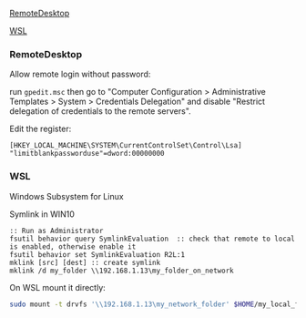 [RemoteDesktop](#remotedesktop)

[WSL](#wsl)

### RemoteDesktop
Allow remote login without password:

run `gpedit.msc`
then go to "Computer Configuration > Administrative Templates > System > Credentials Delegation"
and disable "Restrict delegation of credentials to the remote servers".

Edit the register:
```console
[HKEY_LOCAL_MACHINE\SYSTEM\CurrentControlSet\Control\Lsa]
"limitblankpassworduse"=dword:00000000
```

### WSL
Windows Subsystem for Linux

Symlink in WIN10
```prompt
:: Run as Administrator
fsutil behavior query SymlinkEvaluation  :: check that remote to local is enabled, otherwise enable it
fsutil behavior set SymlinkEvaluation R2L:1
mklink [src] [dest] :: create symlink
mklink /d my_folder \\192.168.1.13\my_folder_on_network
```

On WSL mount it directly:
```bash
sudo mount -t drvfs '\\192.168.1.13\my_network_folder' $HOME/my_local_folder
```
